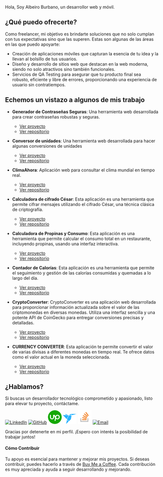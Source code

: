 Hola, Soy Albeiro Burbano, un desarrollor web y móvil.

## ¿Qué puedo ofrecerte?
Como freelancer, mi objetivo es brindarte soluciones que no solo cumplan con tus expectativas sino que las superen. Estas son algunas de las áreas en las que puedo apoyarte:
- Creación de aplicaciones móviles que capturan la esencia de tu idea y la llevan al bolsillo de tus usuarios.
- Diseño y desarrollo de sitios web que destacan en la web moderna, siendo no solo atractivos sino también funcionales.
- Servicios de QA Testing para asegurar que tu producto final sea robusto, eficiente y libre de errores, proporcionando una experiencia de usuario sin contratiempos.

## Echemos un vistazo a algunos de mis trabajo
- **Generador de Contraseñas Seguras**: Una herramienta web desarrollada para crear contraseñas robustas y seguras.
  -  [Ver proyecto](https://app-password-generator-7l6j3rzfobjaokgqi4gdst.streamlit.app)
  -  [Ver repositorio](https://github.com/AlbeiroBurbanoTobar/streamlit-password-generator)
    
- **Conversor de unidades**: Una herramienta web desarrollada para hacer algunas conversiones de unidades
  -  [Ver proyecto](https://pagina-conversor-react.web.app)
  -  [Ver repositorio](https://github.com/AlbeiroBurbano/Conversor-universal)
    
- **ClimaAhora**: Aplicación web para consultar el clima mundial en tiempo real.
  -  [Ver proyecto](https://clima-ahora.web.app)
  -  [Ver repositorio](https://github.com/AlbeiroBurbanoTobar/app_clima/tree/main)

- **Calculadora de cifrado César**: Esta aplicación es una herramienta que permite cifrar mensajes utilizando el cifrado César, una técnica clásica de criptografía.
  -  [Ver proyecto](https://cifrado-cesar-dc867.web.app)
  -  [Ver repositorio](https://github.com/AlbeiroBurbanoTobar/app_cifrado_cesar/tree/main)

 - **Calculadora de Propinas y Consumo**: Esta aplicación es una herramienta que permite calcular el consumo total en un restaurante, incluyendo propinas, usando una interfaz interactiva.
    -  [Ver proyecto](https://calculadora-propinas-d1e5d.web.app/)
    -  [Ver repositorio](https://github.com/AlbeiroBurbanoTobar/calculadoraPropinas)
 
- **Contador de Calorías**: Esta aplicación es una herramienta que permite el seguimiento y gestión de las calorías consumidas y quemadas a lo largo del día.
  -  [Ver proyecto](https://contador-calorias-edb61.web.app/)
  -  [Ver repositorio](https://github.com/AlbeiroBurbanoTobar/calculadora-calorias)

- **CryptoConverter**: CryptoConverter es una aplicación web desarrollada para proporcionar información actualizada sobre el valor de las criptomonedas en diversas monedas. Utiliza una interfaz sencilla y una potente API de CoinGecko para entregar conversiones precisas y detalladas.
  -  [Ver proyecto](https://cripto-convierter.web.app)
  -  [Ver repositorio](https://github.com/AlbeiroBurbanoTobar/crypto-converter/tree/main)
 
- **CURRENCY CONVERTER**: Esta aplicación te permite convertir el valor de varias divisas a diferentes monedas en tiempo real. Te ofrece datos como el valor actual en la moneda seleccionada.
  -  [Ver proyecto](https://conversor-divisas-68bc5.web.app)
  -  [Ver repositorio](https://github.com/AlbeiroBurbanoTobar/conversor-de-divisas/tree/main)
 

## ¿Hablamos?

Si buscas un desarrollador tecnológico comprometido y apasionado, listo para elevar tu proyecto, contáctame.

<p align="left">
  <a href="http://www.linkedin.com/in/albeiro-jose-burbano-tobar-759ba4297"><img src="https://img.icons8.com/fluent/48/000000/linkedin.png" alt="LinkedIn"></a>
  <a href="https://github.com/AlbeiroBurbanoTobar"><img src="https://img.icons8.com/fluent/48/000000/github.png" alt="GitHub"></a>
  <a href="https://www.upwork.com/freelancers/~017e0544b7ea64d6c0?mp_source=share"><img src="https://raw.githubusercontent.com/AlbeiroBurbano/ImagenesIconos/main/upwork.png" alt="Upwork"  width="45"></a>
  <a href="https://www.freelancer.com/u/Albeiro73?sb=t"><img src="https://raw.githubusercontent.com/AlbeiroBurbano/ImagenesIconos/main/freelancer.png" alt="Freelancer" width="45"></a>
  <a href="https://stackoverflow.com/users/24090991/albeiro-burbano"><img src="https://raw.githubusercontent.com/AlbeiroBurbano/ImagenesIconos/main/overflow.png" alt="Stack Overflow"  width="45"></a>
  <a href="mailto:albeirojbt@gmail.com"><img src="https://img.icons8.com/fluent/48/000000/mail.png" alt="Email"></a>
</p>

Gracias por detenerte en mi perfil. ¡Espero con interés la posibilidad de trabajar juntos!



#### Cómo Contribuir

Tu apoyo es esencial para mantener y mejorar mis proyectos. Si deseas contribuir, puedes hacerlo a través de [Buy Me a Coffee](https://www.buymeacoffee.com/albeirojbtr). Cada contribución es muy apreciada y ayuda a seguir desarrollando y mejorando.

